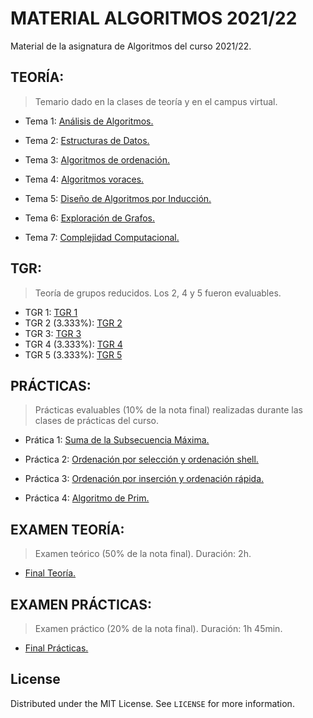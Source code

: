 # MATERIAL ALGORITMOS 2021/22

Material de la asignatura de Algoritmos del curso 2021/22.

## TEORÍA:
> Temario dado en la clases de teoría y en el campus virtual.

- Tema 1: [Análisis de Algoritmos.](./TEORIA/T1)

- Tema 2: [Estructuras de Datos.](./TEORIA/T2)

- Tema 3: [Algoritmos de ordenación.](./TEORIA/T3)

- Tema 4: [Algoritmos voraces.](./TEORIA/T4)

- Tema 5: [Diseño de Algoritmos por Inducción.](./TEORIA/T5)

- Tema 6: [Exploración de Grafos.](./TEORIA/T6)

- Tema 7: [Complejidad Computacional.](./TEORIA/T7)

## TGR:
> Teoría de grupos reducidos. Los 2, 4 y 5 fueron evaluables.

- TGR 1: [TGR 1](./TGRs/TGR%201)
- TGR 2 (3.333%): [TGR 2](./TGRs/TGR%202)
- TGR 3: [TGR 3](./TGRs/TGR%203)
- TGR 4 (3.333%): [TGR 4](./TGRs/TGR%204)
- TGR 5 (3.333%): [TGR 5](./TGRs/TGR%205)


## PRÁCTICAS:
> Prácticas evaluables (10% de la nota final) realizadas durante las clases de prácticas del curso.

- Prática 1: [Suma de la Subsecuencia Máxima.](./PRACTICAS/P1)

- Práctica 2: [Ordenación por selección y ordenación shell.](./PRACTICAS/P2)

- Práctica 3: [Ordenación por inserción y ordenación rápida.](./PRACTICAS/P3)

- Práctica 4: [Algoritmo de Prim.](./PRACTICAS/P4)

## EXAMEN TEORÍA:
> Examen teórico (50% de la nota final). Duración: 2h.

- [Final Teoría.](./TEORIA-FINAL)

## EXAMEN PRÁCTICAS:
> Examen práctico (20% de la nota final). Duración: 1h 45min.

- [Final Prácticas.](./PRACTICA-FINAL)


<!-- LICENSE -->
## License

Distributed under the MIT License. See `LICENSE` for more information.
